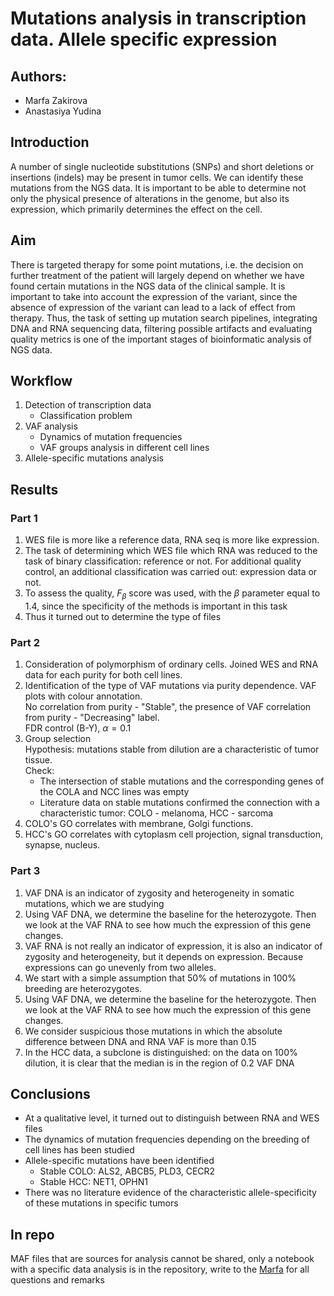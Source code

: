 # Mutations analysis in transcription data. Allele specific expression
## Authors:
* Marfa Zakirova
* Anastasiya Yudina
## Introduction 
A number of single nucleotide substitutions (SNPs) and short deletions or insertions (indels) may be present in tumor cells. We can identify these mutations from the NGS data. It is important to be able to determine not only the physical presence of alterations in the genome, but also its expression, which primarily determines the effect on the cell.

## Aim
There is targeted therapy for some point mutations, i.e. the decision on further treatment of the patient will largely depend on whether we have found certain mutations in the NGS data of the clinical sample. It is important to take into account the expression of the variant, since the absence of expression of the variant can lead to a lack of effect from therapy. Thus, the task of setting up mutation search pipelines, integrating DNA and RNA sequencing data, filtering possible artifacts and evaluating quality metrics is one of the important stages of bioinformatic analysis of NGS data.

## Workflow
1. Detection of transcription data
   * Сlassification problem
2. VAF analysis
   * Dynamics of mutation frequencies
   * VAF groups analysis in different cell lines
3. Allele-specific mutations analysis

## Results
### Part 1
1. WES file is more like a reference data, RNA seq is more like expression.
2. The task of determining which WES file which RNA was reduced to the task of binary classification: reference or not. For additional quality control, an additional classification was carried out: expression data or not. 
3. To assess the quality, $F_{\beta}$ score was used, with the $\beta$ parameter equal to 1.4, since the specificity of the methods is important in this task
4. Thus it turned out to determine the type of files
### Part 2
1. Consideration of polymorphism of ordinary cells. Joined WES and RNA data for each purity for both cell lines.
2. Identification of the type of VAF mutations via purity dependence. VAF plots with colour annotation. <br>
No correlation from purity - "Stable", the presence of VAF correlation from purity - "Decreasing" label. <br>
FDR control (B-Y), $\alpha = 0.1$
3. Group selection <br>
Hypothesis: mutations stable from dilution are a characteristic of tumor tissue. <br>
Check: 
    * The intersection of stable mutations and the corresponding genes of the COLA and NCC lines was empty
    * Literature data on stable mutations confirmed the connection with a characteristic tumor: COLO - melanoma, HCC - sarcoma
4. COLO's GO correlates with membrane, Golgi functions.
5. HCC's GO correlates with cytoplasm cell projection, signal transduction, synapse, nucleus.

### Part 3
1. VAF DNA is an indicator of zygosity and heterogeneity in somatic mutations, which we are studying
2. Using VAF DNA, we determine the baseline for the heterozygote. Then we look at the VAF RNA to see how much the expression of this gene changes.
3. VAF RNA is not really an indicator of expression, it is also an indicator of zygosity and heterogeneity, but it depends on expression. Because expressions can go unevenly from two alleles.
4. We start with a simple assumption that 50% of mutations in 100% breeding are heterozygotes.
5. Using VAF DNA, we determine the baseline for the heterozygote. Then we look at the VAF RNA to see how much the expression of this gene changes.
6. We consider suspicious those mutations in which the absolute difference between DNA and RNA VAF is more than 0.15
7. In the HCC data, a subclone is distinguished: on the data on 100% dilution, it is clear that the median is in the region of 0.2 VAF DNA



## Conclusions
* At a qualitative level, it turned out to distinguish
between RNA and WES files
* The dynamics of mutation frequencies depending on the
breeding of cell lines has been studied
* Allele-specific mutations have been identified
  * Stable COLO: ALS2, ABCB5, PLD3, CECR2
  * Stable HCC: NET1, OPHN1
* There was no literature evidence of the characteristic allele-specificity of these mutations in specific tumors



## In repo
MAF files that are sources for analysis cannot be shared, only a notebook with a specific data analysis is in the repository, write to the [Marfa](mailto:marfuta.zak@gmail.com) for all questions and remarks

